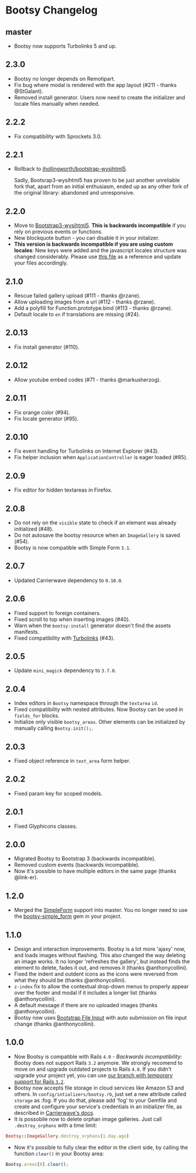 # Bootsy Changelog

## master

* Bootsy now supports Turbolinks 5 and up.

## 2.3.0

* Bootsy no longer depends on Remotipart.
* Fix bug where modal is rendered with the app layout (#211 - thanks @StGalant).
* Removed install generator. Users now need to create the initializer and locale
  files manually when needed.

## 2.2.2

* Fix compatibility with Sprockets 3.0.

## 2.2.1

* Rollback to [jhollingworth/bootstrap-wysihtml5](https://github.com/jhollingworth/bootstrap-wysihtml5).

  Sadly, Bootsrap3-wysihtml5 has proven to be just another unreliable fork that,
  apart from an initial enthusiasm, ended up as any other fork of the original
  library: abandoned and unresponsive.

## 2.2.0

* Move to [Bootstrap3-wysihtml5](https://github.com/bootstrap-wysiwyg/bootstrap3-wysiwyg).
  **This is backwards incompatible** if you rely on previous events or functions.
* New blockquote button - you can disable it in your initalizer.
* **This version is backwards incompatible if you are using custom locales**:
  New keys were added and the javascript locales structure was changed considerably.
  Please use [this file](https://github.com/volmer/bootsy/blob/master/app/assets/javascripts/bootsy/locales/pt-BR.js)
  as a reference and update your files accordingly.

## 2.1.0

* Rescue failed gallery upload (#111 - thanks @rzane).
* Allow uploading images from a url (#112 - thanks @rzane).
* Add a polyfill for Function.prototype.bind (#113 - thanks @rzane).
* Default locale to `en` if translations are missing (#24).

## 2.0.13

* Fix install generator (#110).

## 2.0.12

* Allow youtube embed codes (#71 - thanks @markusherzog).

## 2.0.11

* Fix orange color (#94).
* Fix locale generator (#95).

## 2.0.10

* Fix event handling for Turbolinks on Internet Explorer (#43).
* Fix helper inclusion when `ApplicationController` is eager loaded (#85).

## 2.0.9

* Fix editor for hidden textareas in Firefox.

## 2.0.8

* Do not rely on the `visible` state to check if an elemant was already initialized (#48).
* Do not autosave the bootsy resource when an `ImageGallery` is saved (#54).
* Bootsy is now compatible with Simple Form `3.1`.

## 2.0.7

* Updated Carrierwave dependency to `0.10.0`.

## 2.0.6

* Fixed support to foreign containers.
* Fixed scroll to top when inserting images (#40).
* Warn when the `bootsy:install` generator doesn't find the assets manifests.
* Fixed compatibility with [Turbolinks](https://github.com/rails/turbolinks) (#43).

## 2.0.5

* Update `mini_magick` dependency to `3.7.0`.

## 2.0.4

* Index editors in `Bootsy` namespace through the `textarea` `id`.
* Fixed compatibility with nested attributes. Now Bootsy can be used in `fields_for` blocks.
* Initialize only visible `bootsy_areas`. Other elements can be initialized by manually
  calling `Bootsy.init();`.

## 2.0.3

* Fixed object reference in `text_area` form helper.

## 2.0.2

* Fixed param key for scoped models.

## 2.0.1

* Fixed Glyphicons classes.

## 2.0.0

* Migrated Bootsy to Bootstrap 3 (backwards incompatible).
* Removed custom events (backwards incompatible).
* Now it's possible to have multiple editors in the same page (thanks @link-er).

## 1.2.0

* Merged the [SimpleForm](https://github.com/plataformatec/simple_form) support into master.
  You no longer need to use the [bootsy-simple_form](https://github.com/volmer/bootsy-simple_form)
  gem in your project.

## 1.1.0

* Design and interaction improvements. Bootsy is a lot more 'ajaxy' now, and loads images
  without flashing. This also changed the way deleting an image works. It no longer
  'refreshes the gallery', but instead finds the element to delete, fades it out,
  and removes it (thanks @anthonycollini).
* Fixed the indent and outdent icons as the icons were reversed from what they
  should be (thanks @anthonycollini).
* `z-index` fix to allow the contextual drop-down menus to properly appear over the footer and
  modal if it includes a longer list (thanks @anthonycollini).
* A default message if there are no uploaded images (thanks @anthonycollini).
* Bootsy now uses [Bootstrap File Input](https://github.com/grevory/bootstrap-file-input) with
  auto submission on file input change (thanks @anthonycollini).

## 1.0.0

* Now Bootsy is compatible with Rails `4.0` - *Backwards incompatibility*: Bootsy does not support
  Rails `3.2` anymore. We strongly recomend to move on and upgrade outdated projects to Rails `4.0`.
  If you didn't upgrade your project yet, you can use
  [our branch with *temporary* support for Rails `3.2`](https://github.com/volmer/bootsy/tree/rails-3.2).
* Bootsy now accepts file storage in cloud services like Amazon S3 and others.
  In `config/intializers/bootsy.rb`, just set a new attribute called `storage`
  as :fog. If you do that, please add 'fog' to your Gemfile and create and
  configure your service's credentials in an   initializer file, as described in [Carrierwave's docs](https://github.com/carrierwaveuploader/carrierwave/blob/master/README.md#using-amazon-s3).
* It is possobile now to delete orphan image galleries. Just call `.destroy_orphans` with a time limit:

```ruby
Bootsy::ImageGallery.destroy_orphans(1.day.ago)
```

* Now it's possible to fully clear the editor in the client side, by calling the function `clear()` in your Bootsy area:

```javascript
Bootsy.areas[0].clear();
```
